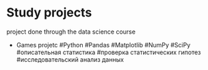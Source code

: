 # Study projects
 project done through the data science course 
- Games projetc #Python #Pandas #Matplotlib #NumPy #SciPy #описательная статистика #проверка статистических гипотез #исследовательский анализ данных
